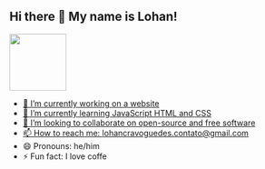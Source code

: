 ## Hi there 👋 My name is Lohan!

<div>
    <a href="github.com/LohanGuedes">
    <img height="100em" src="https://github-readme-stats.vercel.app/api?username=LohanGuedes&show_icons=true&theme=gruvbox" />

</div>

- 🔭 I’m currently working on a website
- 🌱 I’m currently learning JavaScript HTML and CSS
- 👯 I’m looking to collaborate on open-source and free software
- 📫 How to reach me: lohancravoguedes.contato@gmail.com
- 😄 Pronouns: he/him
- ⚡ Fun fact: I love coffe
